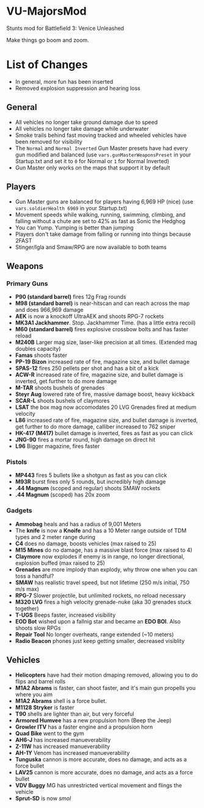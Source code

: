 # VU-MajorsMod
Stunts mod for Battlefield 3: Venice Unleashed

Make things go boom and zoom.

# List of Changes
- In general, more fun has been inserted
- Removed explosion suppression and hearing loss

## General
- All vehicles no longer take ground damage due to speed
- All vehicles no longer take damage while underwater
- Smoke trails behind fast moving tracked and wheeled vehicles have been removed for visibility
- The `Normal` and `Normal Inverted` Gun Master presets have had every gun modified and balanced (use `vars.gunMasterWeaponsPreset` in your Startup.txt and set it to `0` for Normal or `1` for Normal Inverted)
- Gun Master only works on the maps that support it by default

## Players
- Gun Master guns are balanced for players having 6,969 HP (nice) (use `vars.soldierHealth 6969` in your Startup.txt)
- Movement speeds while walking, running, swimming, climbing, and falling without a chute are set to 42% as fast as Sonic the Hedghog
- You can Yump. Yumping is better than jumping
- Players don't take damage from falling or running into things because 2FAST
- Stinger/Igla and Smaw/RPG are now available to both teams

## Weapons

### Primary Guns
- **P90 (standard barrel)** fires 12g Frag rounds
- **M98 (standard barrel)** is near-hitscan and can reach across the map and does 966,969 damage
- **AEK** is now a knockoff UltraAEK and shoots RPG-7 rockets
- **MK3A1 Jackhammer**. Stop. Jackhammer Time. (has a little extra recoil)
- **M60 (standard barrel)** fires explosive crossbow bolts and has faster reload
- **M240B** Larger mag size, laser-like precision at all times. (Extended mag doubles capacity)
- **Famas** shoots faster
- **PP-19 Bizon** increased rate of fire, magazine size, and bullet damage
- **SPAS-12** fires 250 pellets per shot and has a bit of a kick
- **ACW-R** increased rate of fire, magazine size, and bullet damage is inverted, get further to do more damage
- **M-TAR** shoots bushels of grenades
- **Steyr Aug** lowered rate of fire, massive damage boost, heavy kickback
- **SCAR-L** shoots bushels of claymores
- **LSAT** the box mag now accomodates 20 LVG Grenades fired at medium velocity
- **L86** increased rate of fire, magazine size, and bullet damage is inverted, get further to do more damage, calliber increased to 762 sniper
- **HK-417 (M417)** bullet damage is inverted, fires as fast as you can click
- **JNG-90** fires a mortar round, high damage on direct hit 
- **L96** Bigger magazine, fires faster

### Pistols
- **MP443** fires 5 bullets like a shotgun as fast as you can click
- **M93R** burst fires only 5 rounds, but incredibly high damage
- **.44 Magnum** (scoped and regular) shoots SMAW rockets
- **.44 Magnum** (scoped) has 20x zoom

### Gadgets
- **Ammobag** heals and has a radius of 9,001 Meters
- The **knife** is now a **Knoife** and has a 10 Meter range outside of TDM types and 2 meter range during
- **C4** does no damage, boosts vehicles (max raised to 25)
- **M15 Mines** do no damage, has a massive blast force (max raised to 4)
- **Claymore** now explodes if enemy is in range, no longer directional, explosion buffed (max raised to 25)
- **Grenades** are more implody than explody, why throw one when you can toss a handful?
- **SMAW** has realistic travel speed, but not lifetime (250 m/s initial, 750 m/s max)
- **RPG-7** Slower projectile, but unlimited rockets, no reload necessary
- **M320 LVG** fires a high velocity grenade-nuke (aka 30 grenades stuck together)
- **T-UGS** Beeps faster, increased visibility
- **EOD Bot** wished upon a fallnig star and became an **EDO BOI**. Also shoots slow RPGs
- **Repair Tool** No longer overheats, range extended (\~10 meters)
- **Radio Beacon** phones just keep getting smaller, decreased visiblity

## Vehicles
- **Helicopters** have had their motion dmaping removed, allowing you to do flips and barrel rolls
- **M1A2 Abrams** is faster, can shoot faster, and it's main gun propells you where you aim
- **M1A2 Abrams** shell is a force bullet.
- **M1128 Stryker** is faster
- **T90** shells are lighter than air, but very forceful
- **Armored Humvee** has a new propulsion horn (Beep the Jeep)
- **Growler ITV** has a faster engine and a propulsion horn
- **Quad Bike** went to the gym
- **AH6-J** has increased manueverability
- **Z-11W** has increased manueverability
- **AH-1Y** Venom has increased manueverability
- **Tunguska** cannon is more accurate, does no damage, and acts as a force bullet
- **LAV25** cannon is more accurate, does no damage, and acts as a force bullet
- **VDV Buggy** MG has unrestricted vertical movement and flings the vehicle
- **Sprut-SD** is now *smol*
